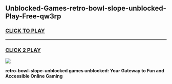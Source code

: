 
## Unblocked-Games-retro-bowl-slope-unblocked-Play-Free-qw3rp
<h3>
<a href="https://premium76.site?title=retro-bowl-slope-unblocked&ref=23A">CLICK TO PLAY</a></h3>
<hr>

<h3>
<a href="https://premium76.site?title=retro-bowl-slope-unblocked&ref=23A">CLICK 2 PLAY</a>
  
</h3>

<a href="https://premium76.site?title=retro-bowl-slope-unblocked&ref=23A"><img src="https://clearcache.store/games.png"></a>


**retro-bowl-slope-unblocked games unblocked: Your Gateway to Fun and Accessible Online Gaming**
